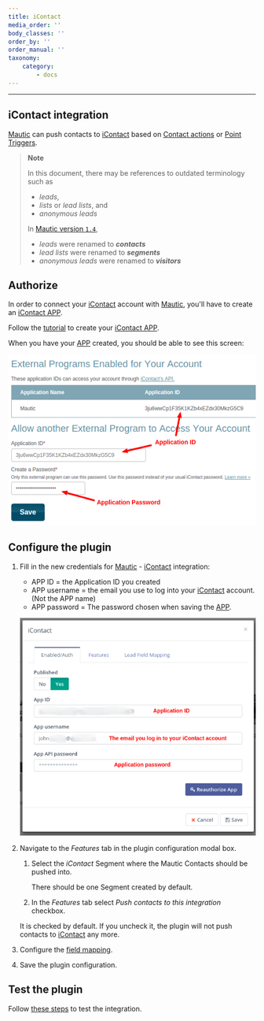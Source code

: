```yaml
---
title: iContact
media_order: ''
body_classes: ''
order_by: ''
order_manual: ''
taxonomy:
    category:
        - docs
---
```


-------------------

## iContact integration

[Mautic] can push contacts to [iContact] based on [Contact actions][testing] or [Point Triggers][points].

> **Note**
>
> In this document, there may be references to outdated terminology such as
>
> - _leads_,
> - _lists_ or _lead lists_, and
> - _anonymous leads_
>
> In [Mautic version `1.4`][release-1.4.0],
>
> - _leads_ were renamed to _**contacts**_
> - _lead lists_ were renamed to _**segments**_
> - _anonymous leads_ were renamed to _**visitors**_

[release-1.4.0]: <https://github.com/mautic/mautic/releases/tag/1.4.0>

## Authorize

In order to connect your [iContact] account with [Mautic], you'll have to create an [iContact APP].

Follow the [tutorial][iContact APP] to create your [iContact APP].

When you have your [APP][iContact APP] created, you should be able to see this screen:

![iContact - create a App Key](plugins-icontact-authorization-details.png "iContact - create a App Key")

## Configure the plugin

1. Fill in the new credentials for [Mautic] - [iContact] integration:

   - APP ID = the Application ID you created
   - APP username = the email you use to log into your [iContact] account. (Not the APP name)
   - APP password = The password chosen when saving the [APP][iContact APP].

    ![iContact - authoriztion](plugins-icontact-authorization.png "iContact - authorization")

1. Navigate to the *Features* tab in the plugin configuration modal box.

   1. Select the _iContact_ Segment where the Mautic Contacts should be pushed into.

      There should be one Segment created by default.

   1. In the _Features_ tab select *Push contacts to this integration* checkbox.

    It is checked by default. If you uncheck it, the plugin will not push contacts to [iContact] any more.

1. Configure the [field mapping][field mapping].

1. Save the plugin configuration.

## Test the plugin

Follow [these steps][testing] to test the integration.

[iContact]: <https://www.icontact.com>
[iContact APP]: <https://www.icontact.com/developerportal/documentation/register-your-app/>

[mautic]: <https://mautic.org>
[Mautic]: <https://mautic.org>

[field mapping]: <field_mapping.html>
[testing]: <integration_test.html>
[points]: <./../points>

